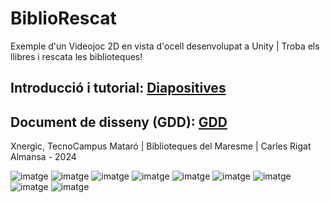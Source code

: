 # BiblioRescat
Exemple d'un Videojoc 2D en vista d'ocell desenvolupat a Unity | Troba els llibres i rescata les biblioteques!

## Introducció i tutorial: [Diapositives](https://docs.google.com/presentation/d/1IDp5Z7x30CZvifh7yzajHXcR1uoSTFGnZoaThQnQMRo/edit?usp=sharing)
## Document de disseny (GDD): [GDD](documents/GDD.md)

Xnergic, TecnoCampus Mataró | Biblioteques del Maresme | Carles Rigat Almansa - 2024


![imatge](https://github.com/Rigat13/bibliorescat/assets/60795194/6c5dd81b-6934-4b6e-8274-1dc8e7a0259a)
![imatge](https://github.com/Rigat13/bibliorescat/assets/60795194/8256e83e-4129-4e49-8398-42ef8911f665)
![imatge](https://github.com/Rigat13/bibliorescat/assets/60795194/496a4068-2ece-447a-87b1-6616e46f6174)
![imatge](https://github.com/Rigat13/bibliorescat/assets/60795194/27b1271b-772a-47cf-b91b-e4981b836ec2)
![imatge](https://github.com/Rigat13/bibliorescat/assets/60795194/8f6d8217-2c57-43f9-b4e4-e54bf4698e40)
![imatge](https://github.com/Rigat13/bibliorescat/assets/60795194/f1867c9c-d265-42c6-846a-90cddab839e9)
![imatge](https://github.com/Rigat13/bibliorescat/assets/60795194/d38e8d1a-bdfb-4044-b4cf-361dd8e97813)
![imatge](https://github.com/Rigat13/bibliorescat/assets/60795194/3afa594b-36b9-4b53-b5fd-09e0b7f4911f)
![imatge](https://github.com/Rigat13/bibliorescat/assets/60795194/02a22753-f875-43f8-8293-58d57c2b44c3)
